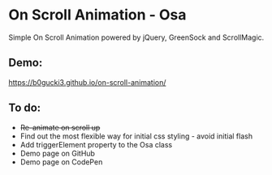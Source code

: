 # On Scroll Animation - Osa
Simple On Scroll Animation powered by jQuery, GreenSock and ScrollMagic.

## Demo:
https://b0gucki3.github.io/on-scroll-animation/

## To do:
* ~~Re-animate on scroll up~~
* Find out the most flexible way for initial css styling - avoid initial flash
* Add triggerElement property to the Osa class
* Demo page on GitHub
* Demo page on CodePen
